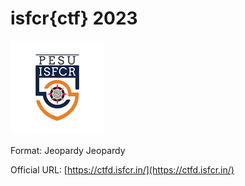 # isfcr{ctf} 2023

<img src="logo.png" alt="logo">

Format: Jeopardy Jeopardy

Official URL: [https://ctfd.isfcr.in/](https://ctfd.isfcr.in/)



